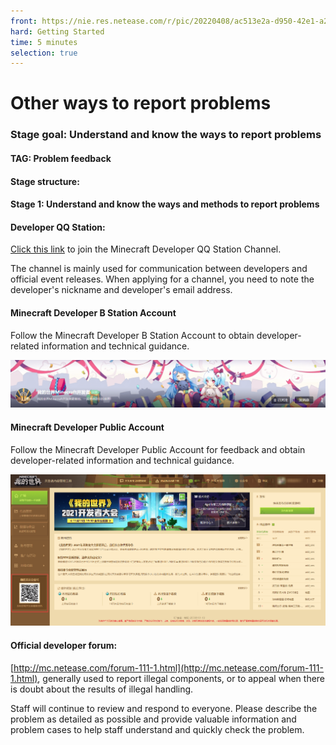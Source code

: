 ```yaml
--- 
front: https://nie.res.netease.com/r/pic/20220408/ac513e2a-d950-42e1-a288-b780df3d5355.png 
hard: Getting Started 
time: 5 minutes 
selection: true 
--- 
```


# Other ways to report problems 

### Stage goal: Understand and know the ways to report problems 

#### TAG: Problem feedback 

#### Stage structure: 

#### Stage 1: Understand and know the ways and methods to report problems 

#### Developer QQ Station: 

[Click this link](https://qun.qq.com/qqweb/qunpro/share?_wv=3&_wwv=128&inviteCode=1VX5Hn&from=181074&biz=ka&shareSource=5#/pc) to join the Minecraft Developer QQ Station Channel. 

The channel is mainly used for communication between developers and official event releases. When applying for a channel, you need to note the developer's nickname and developer's email address. 



#### Minecraft Developer B Station Account 

Follow the Minecraft Developer B Station Account to obtain developer-related information and technical guidance. 

![image-20211122153053099](./images/9_5.png) 

#### Minecraft Developer Public Account 

Follow the Minecraft Developer Public Account for feedback and obtain developer-related information and technical guidance. 

![15](./images/9_4.png) 

#### Official developer forum: 

[http://mc.netease.com/forum-111-1.html](http://mc.netease.com/forum-111-1.html), generally used to report illegal components, or to appeal when there is doubt about the results of illegal handling. 




Staff will continue to review and respond to everyone. Please describe the problem as detailed as possible and provide valuable information and problem cases to help staff understand and quickly check the problem.
